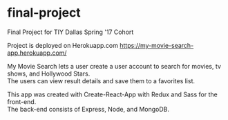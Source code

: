 # final-project
Final Project for TIY Dallas Spring '17 Cohort

Project is deployed on Herokuapp.com
https://my-movie-search-app.herokuapp.com/

My Movie Search lets a user create a user account to search for movies, tv shows, and Hollywood Stars.  
The users can view result details and save them to a favorites list.

This app was created with Create-React-App with Redux and Sass for the front-end.  
The back-end consists of Express, Node, and MongoDB.  
